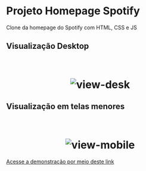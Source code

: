# Projeto Homepage Spotify
Clone da homepage do Spotify com HTML, CSS e JS
## Visualização Desktop
<br>
<h1 align="center">
    <img alt="view-desk" src="imagens/desktop.gif">
</h1>

## Visualização em telas menores
<br>
<h1 align="center">
    <img alt="view-mobile" src="imagens/telas_menores.gif">
</h1>

<a href="https://hitalo-lima.github.io/clone_spotify">Acesse a demonstração por meio deste link</a>
